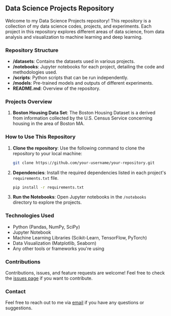 ## **Data Science Projects Repository**

Welcome to my Data Science Projects repository! This repository is a collection of my data science codes, projects, and experiments. Each project in this repository explores different areas of data science, from data analysis and visualization to machine learning and deep learning.

### **Repository Structure**

- **/datasets**: Contains the datasets used in various projects.
- **/notebooks**: Jupyter notebooks for each project, detailing the code and methodologies used.
- **/scripts**: Python scripts that can be run independently.
- **/models**: Pre-trained models and outputs of different experiments.
- **README.md**: Overview of the repository.

### **Projects Overview**

1. **Boston Housing Data Set**: The Boston Housing Dataset is a derived from information collected by the U.S. Census Service concerning housing in the area of Boston MA.

### **How to Use This Repository**

1. **Clone the repository**: Use the following command to clone the repository to your local machine:
    ```bash
    git clone https://github.com/your-username/your-repository.git
    ```

2. **Dependencies**: Install the required dependencies listed in each project's `requirements.txt` file.
    ```bash
    pip install -r requirements.txt
    ```

3. **Run the Notebooks**: Open Jupyter notebooks in the `/notebooks` directory to explore the projects.

### **Technologies Used**

- Python (Pandas, NumPy, SciPy)
- Jupyter Notebook
- Machine Learning Libraries (Scikit-Learn, TensorFlow, PyTorch)
- Data Visualization (Matplotlib, Seaborn)
- Any other tools or frameworks you're using

### **Contributions**

Contributions, issues, and feature requests are welcome! Feel free to check the [issues page](../../issues) if you want to contribute.

### **Contact**

Feel free to reach out to me via [email](mailto:a2basghorbani@gmail.com) if you have any questions or suggestions.

